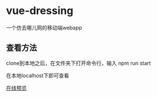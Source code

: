 # vue-dressing
一个仿去哪儿网的移动端webapp

## 查看方法

clone到本地之后，在文件夹下打开命令行，输入 npm run start 

在本地localhost下即可查看

[在线预览](http://123.207.28.31/dressing)
